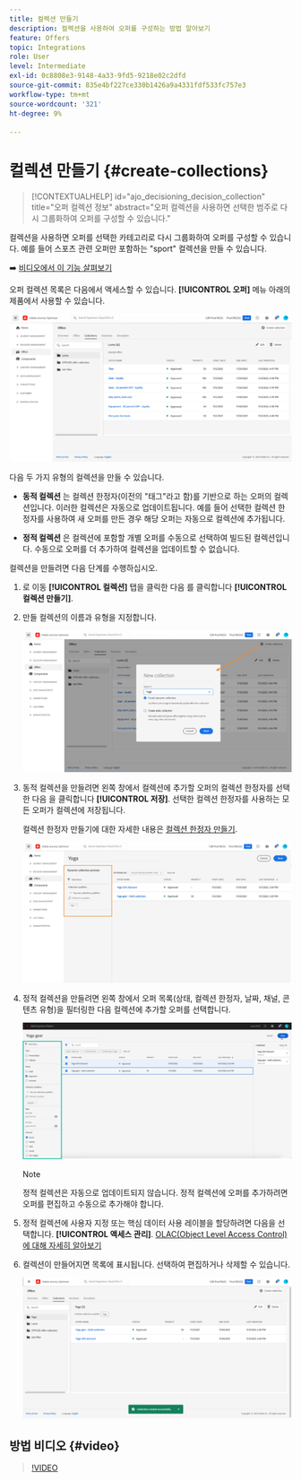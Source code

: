 ```yaml
---
title: 컬렉션 만들기
description: 컬렉션을 사용하여 오퍼를 구성하는 방법 알아보기
feature: Offers
topic: Integrations
role: User
level: Intermediate
exl-id: 0c8808e3-9148-4a33-9fd5-9218e02c2dfd
source-git-commit: 835e4bf227ce330b1426a9a4331fdf533fc757e3
workflow-type: tm+mt
source-wordcount: '321'
ht-degree: 9%

---
```


# 컬렉션 만들기 {#create-collections}

>[!CONTEXTUALHELP]
>id="ajo_decisioning_decision_collection"
>title="오퍼 컬렉션 정보"
>abstract="오퍼 컬렉션을 사용하면 선택한 범주로 다시 그룹화하여 오퍼를 구성할 수 있습니다."

컬렉션을 사용하면 오퍼를 선택한 카테고리로 다시 그룹화하여 오퍼를 구성할 수 있습니다. 예를 들어 스포츠 관련 오퍼만 포함하는 &quot;sport&quot; 컬렉션을 만들 수 있습니다.

➡️ [비디오에서 이 기능 살펴보기](#video)

오퍼 컬렉션 목록은 다음에서 액세스할 수 있습니다. **[!UICONTROL 오퍼]** 메뉴 아래의 제품에서 사용할 수 있습니다.

![](../assets/collections_list.png)

다음 두 가지 유형의 컬렉션을 만들 수 있습니다.

* **동적 컬렉션** 는 컬렉션 한정자(이전의 &quot;태그&quot;라고 함)를 기반으로 하는 오퍼의 컬렉션입니다. 이러한 컬렉션은 자동으로 업데이트됩니다. 예를 들어 선택한 컬렉션 한정자를 사용하여 새 오퍼를 만든 경우 해당 오퍼는 자동으로 컬렉션에 추가됩니다.

* **정적 컬렉션** 은 컬렉션에 포함할 개별 오퍼를 수동으로 선택하여 빌드된 컬렉션입니다. 수동으로 오퍼를 더 추가하여 컬렉션을 업데이트할 수 없습니다.

컬렉션을 만들려면 다음 단계를 수행하십시오.

1. 로 이동 **[!UICONTROL 컬렉션]** 탭을 클릭한 다음 를 클릭합니다 **[!UICONTROL 컬렉션 만들기]**.

1. 만들 컬렉션의 이름과 유형을 지정합니다.

   ![](../assets/collection_create.png)

1. 동적 컬렉션을 만들려면 왼쪽 창에서 컬렉션에 추가할 오퍼의 컬렉션 한정자를 선택한 다음 을 클릭합니다 **[!UICONTROL 저장]**. 선택한 컬렉션 한정자를 사용하는 모든 오퍼가 컬렉션에 저장됩니다.

   컬렉션 한정자 만들기에 대한 자세한 내용은 [컬렉션 한정자 만들기](../offer-library/creating-tags.md).

   ![](../assets/dynamic_collection.png)

1. 정적 컬렉션을 만들려면 왼쪽 창에서 오퍼 목록(상태, 컬렉션 한정자, 날짜, 채널, 콘텐츠 유형)을 필터링한 다음 컬렉션에 추가할 오퍼를 선택합니다.

   ![](../assets/static_collection.png)

   >[!NOTE]
   >
   >정적 컬렉션은 자동으로 업데이트되지 않습니다. 정적 컬렉션에 오퍼를 추가하려면 오퍼를 편집하고 수동으로 추가해야 합니다.

1. 정적 컬렉션에 사용자 지정 또는 핵심 데이터 사용 레이블을 할당하려면 다음을 선택합니다. **[!UICONTROL 액세스 관리]**. [OLAC(Object Level Access Control)에 대해 자세히 알아보기](../../administration/object-based-access.md)

1. 컬렉션이 만들어지면 목록에 표시됩니다. 선택하여 편집하거나 삭제할 수 있습니다.

   ![](../assets/collection_created.png)

## 방법 비디오 {#video}

>[!VIDEO](https://video.tv.adobe.com/v/329376?quality=12)


